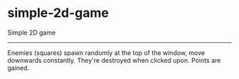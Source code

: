 # simple-2d-game
Simple 2D game
***
Enemies (squares) spawn randomly at the top of the window, move downwards constantly. They're destroyed when clicked upon. Points are gained.
